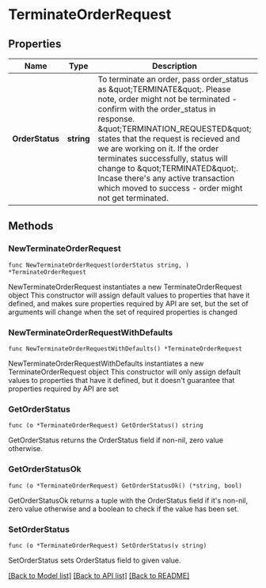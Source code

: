 # TerminateOrderRequest

## Properties

Name | Type | Description | Notes
------------ | ------------- | ------------- | -------------
**OrderStatus** | **string** | To terminate an order, pass order_status as \&quot;TERMINATE\&quot;. Please note, order might not be terminated - confirm with the order_status in response. \&quot;TERMINATION_REQUESTED\&quot; states that the request is recieved and we are working on it. If the order terminates successfully, status will change to \&quot;TERMINATED\&quot;. Incase there&#39;s any active transaction which moved to success - order might not get terminated. | 

## Methods

### NewTerminateOrderRequest

`func NewTerminateOrderRequest(orderStatus string, ) *TerminateOrderRequest`

NewTerminateOrderRequest instantiates a new TerminateOrderRequest object
This constructor will assign default values to properties that have it defined,
and makes sure properties required by API are set, but the set of arguments
will change when the set of required properties is changed

### NewTerminateOrderRequestWithDefaults

`func NewTerminateOrderRequestWithDefaults() *TerminateOrderRequest`

NewTerminateOrderRequestWithDefaults instantiates a new TerminateOrderRequest object
This constructor will only assign default values to properties that have it defined,
but it doesn't guarantee that properties required by API are set

### GetOrderStatus

`func (o *TerminateOrderRequest) GetOrderStatus() string`

GetOrderStatus returns the OrderStatus field if non-nil, zero value otherwise.

### GetOrderStatusOk

`func (o *TerminateOrderRequest) GetOrderStatusOk() (*string, bool)`

GetOrderStatusOk returns a tuple with the OrderStatus field if it's non-nil, zero value otherwise
and a boolean to check if the value has been set.

### SetOrderStatus

`func (o *TerminateOrderRequest) SetOrderStatus(v string)`

SetOrderStatus sets OrderStatus field to given value.



[[Back to Model list]](../README.md#documentation-for-models) [[Back to API list]](../README.md#documentation-for-api-endpoints) [[Back to README]](../README.md)


